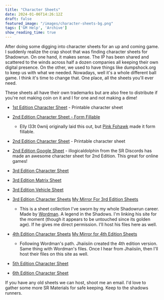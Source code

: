 ```yaml
---
title: "Character Sheets"
date: 2024-01-06T14:26:12Z
draft: false
featured_image: "/images/character-sheets-bg.png"
tags: ['GM Help', 'Archive']
show_reading_time: true
---
```


After doing some digging into character sheets for an up and coming game. I suddenly realize the crap shoot that was finding character sheets for Shadowrun. On one hand, it makes sense. The IP has been shared and scattered to the winds across half a dozen companies all keeping their own digital presence. On the other, we used to have things like dumpshock.org to keep us with what we needed. Nowadays, well it's a whole different ball game. I think it's time to change that. One place, all the sheets you'll ever need.

These sheets all have their own trademarks but are also free to distribute if you're not making coin on it and I for one and not making a dime!

- [1st Edition Character Sheet](/files/Shadowrun_Character_Sheet_1e.pdf) - Printable character sheet

- [2nd Edition Character Sheet - Form Fillable](/files/SR_2ed_Charsheet_Theograth%20v3.pdf)
    - Elly l33t 0wnij originally laid this out, but [Pink Fohawk](https://pinkfohawk.podbean.com/) made it form fillable. 
- [2nd Edition Character Sheet](/files/Shadowrun_Character_Sheet_2e.pdf) - Printable character sheet 
- [2nd Edition Google Sheet](https://docs.google.com/spreadsheets/d/1v-PTnZMyKucRSmI980YY0VqFypoArVxVO5lG4iKJIEo/edit#gid=0) - illogicaldolphin from the SR Discords has made an awesome character sheet for 2nd Edition. This great for online games!


- [3rd Edition Character Sheet](/files/SR3-Printable-Sheet.pdf)
- [3rd Edition Matrix Sheet](/files/SR3-Printable-Matrix-Sheet.pdf)
- [3rd Edition Vehicle Sheet](/files/SR3-Printable-Vehicle-Sheet.pdf)

- [3rd Edition Character Sheets](https://rpg.divnull.com/srun/srunsheets.html) [My Mirror For 3rd Edition Sheets](/files/SRSheets31.pdf)
    - This is a sheet collection I've sworn by my whole Shadowrun career. Made by [Wordman](https://rpg.divnull.com/srun/). A legend in the Shadows. I'm linking his site for the moment (though it appears to be untouched since its golden age). If he gives me direct permission. I'll host his files here as well.

- [4th Edition Character Sheets](https://www.gamingverse.com/shadowrun/sheets.html) [My Mirror for 4th Edition Sheets](/files/sr4sheets18.pdf)
    - Following Wordman's path. Jhaiisiin created the 4th edition version. Same thing with Wordman's files. Once I hear from Jhaiisiin, then I'll host their files on this site as well.

- [5th Edition Character Sheet](/files/SR5-Character-Sheet-Fillable.pdf)

- [6th Edition Character Sheet](/files/SR6-Character-Sheet-Fillable.pdf)

If you have any old sheets we can host, shoot me an email. I'd love to gather some more SR Materials for safe keeping. Keep to the shadows runners.